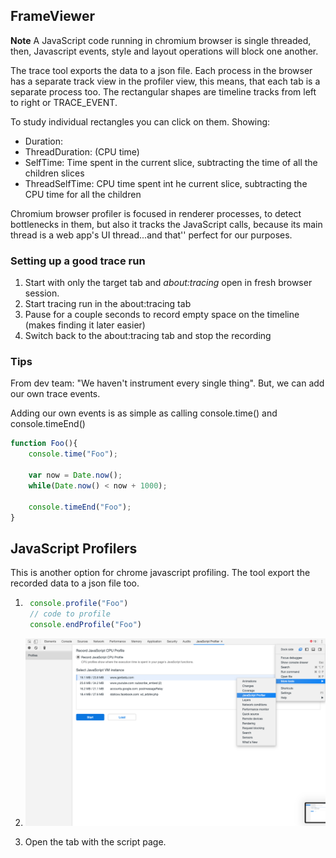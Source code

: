 ## FrameViewer

**Note** A JavaScript code running in chromium browser is single threaded, then, Javascript events, style and layout operations will block one another. 

The trace tool exports the data to a json file. Each process in the browser has a separate track view in the profiler view, this means, that each tab is a separate process too. The rectangular shapes are timeline tracks from left to right or TRACE_EVENT.

To study individual rectangles you can click on them. Showing:
 - Duration: 
 - ThreadDuration: (CPU time)
 - SelfTime: Time spent in the current slice, subtracting the time of all the children slices
 - ThreadSelfTime: CPU time spent int he current slice, subtracting the CPU time for all the children


Chromium browser profiler is focused in renderer processes, to detect bottlenecks in them, but also it tracks the JavaScript calls, because its main thread is a web app's UI thread...and that'' perfect for our purposes.


### Setting up a good trace run

1. Start with only the target tab and *about:tracing* open in fresh browser session.
2. Start tracing run in the about:tracing tab
3. Pause for a couple seconds to record empty space on the timeline (makes finding it later easier)
4. Switch back to the about:tracing tab and stop the recording

### Tips

From dev team: "We haven't instrument every single thing". But, we can add our own trace events.

Adding our own events is as simple as calling console.time() and console.timeEnd()

```js
function Foo(){
    console.time("Foo");

    var now = Date.now();
    while(Date.now() < now + 1000);

    console.timeEnd("Foo");
}
```


## JavaScript Profilers

This is another option for chrome javascript profiling. The tool export the recorded data to a json file too. 

1. ```js
    console.profile("Foo")
    // code to profile
    console.endProfile("Foo")
    ```

2. ![Enable javsacript profiler](imgs/enable.png)

3. Open the tab with the script page.

